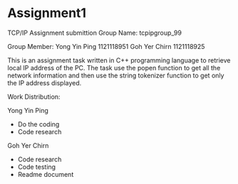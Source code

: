 # Assignment1
TCP/IP Assignment submittion
Group Name: tcpipgroup_99

Group Member:
Yong Yin Ping 1121118951
Goh Yer Chirn 1121118925

This is an assignment task written in C++ programming language to retrieve local IP address of the PC.
The task use the popen function to get all the network information and then use the string tokenizer function to get only the IP address displayed.

Work Distribution:

Yong Yin Ping
- Do the coding
- Code research
			
Goh Yer Chirn
- Code research
- Code testing
- Readme document
